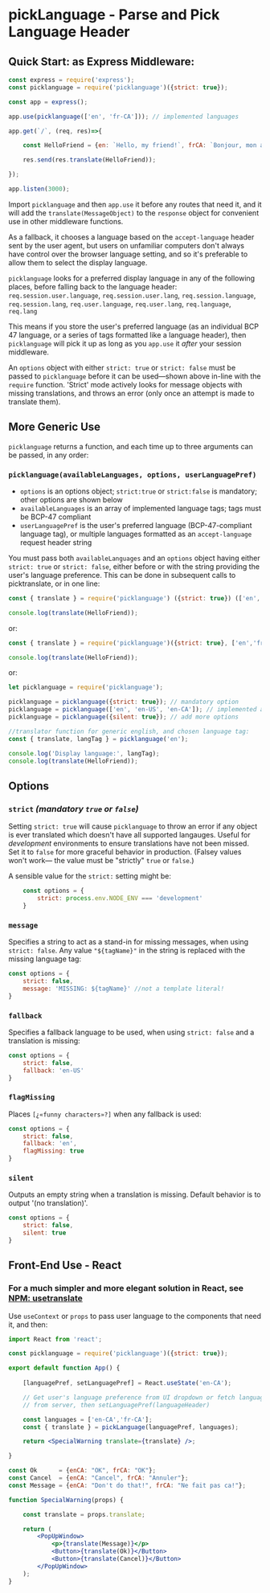 # pickLanguage - Parse and Pick Language Header

## Quick Start: as Express Middleware:
```javascript
const express = require('express');
const picklanguage = require('picklanguage')({strict: true});

const app = express();

app.use(picklanguage(['en', 'fr-CA'])); // implemented languages

app.get(`/`, (req, res)=>{

    const HelloFriend = {en: `Hello, my friend!`, frCA: `Bonjour, mon ami!`};

    res.send(res.translate(HelloFriend));

});

app.listen(3000);
```

Import `picklanguage` and then `app.use` it before any routes that need it, and it will add the `translate(MessageObject)` to the `response` object for convenient use in other middleware functions.

As a fallback, it chooses a language based on the `accept-language` header sent by the user agent, but users on unfamiliar computers don't always have control over the browser language setting, and so it's preferable to allow them to select the display language.

`picklanguage` looks for a preferred display language in any of the following places, before falling back to the language header: `req.session.user.language`, `req.session.user.lang`, `req.session.language`, `req.session.lang`, `req.user.language`, `req.user.lang`, `req.language`, `req.lang`

This means if you store the user's preferred language (as an individual BCP 47 language, or a series of tags formatted like a language header), then `picklanguage` will pick it up as long as you `app.use` it *after* your session middleware.

An `options` object with either `strict: true` or `strict: false` must be passed to `picklanguage` before it can be used&mdash;shown above in-line with the `require` function.  'Strict' mode actively looks for message objects with missing translations, and throws an error (only once an attempt is made to translate them).

## More Generic Use

`picklanguage` returns a function, and each time up to three arguments can be passed, in any order:

### `picklanguage(availableLanguages, options, userLanguagePref)`

* `options` is an options object; `strict:true` or `strict:false` is mandatory; other options are shown below
* `availableLanguages` is an array of implemented language tags; tags must be BCP-47 compliant
* `userLanguagePref` is the user's preferred language (BCP-47-compliant language tag), or multiple languages formatted as an `accept-language` request header string

You must pass both `availableLanguages` and an `options` object having either `strict: true` or `strict: false`, either before or with the string providing the user's language preference.  This can be done in subsequent calls to picktranslate, or in one line:

```javascript
const { translate } = require('picklanguage') ({strict: true}) (['en','fr-CA']) ('en');

console.log(translate(HelloFriend));
```
or:
```javascript
const { translate } = require('picklanguage')({strict: true}, ['en','fr-CA'], 'en');

console.log(translate(HelloFriend));
```
or:
```javascript
let picklanguage = require('picklanguage');

picklanguage = picklanguage({strict: true}); // mandatory option
picklanguage = picklanguage(['en', 'en-US', 'en-CA']); // implemented all three!
picklanguage = picklanguage({silent: true}); // add more options

//translator function for generic english, and chosen language tag:
const { translate, langTag } = picklanguage('en'); 

console.log('Display language:', langTag);
console.log(translate(HelloFriend));
```

## Options

### `strict` *(mandatory `true` or `false`)*

Setting `strict: true` will cause `picklanguage` to throw an error if any object is ever translated which doesn't have all supported langauges.  Useful for *development* environments to ensure translations have not been missed.  Set it to `false` for more graceful behavior in production.  (Falsey values won't work&mdash; the value must be "strictly" `true` or `false`.)

A sensible value for the `strict:` setting might be:
```javascript
    const options = {
        strict: process.env.NODE_ENV === 'development'
    }
```

### `message`

Specifies a string to act as a stand-in for missing messages, when using `strict: false`.  Any value `"${tagName}"` in the string is replaced with the missing language tag:

```javascript
const options = {
    strict: false,
    message: 'MISSING: ${tagName}' //not a template literal!
}
```
### `fallback`

Specifies a fallback language to be used, when using `strict: false` and a translation is missing:

```javascript
const options = {
    strict: false,
    fallback: 'en-US'
}
```

### `flagMissing`

Places `[¿«funny characters»?]` when any fallback is used:

```javascript
const options = {
    strict: false,
    fallback: 'en',
    flagMissing: true
}
```

### `silent`

Outputs an empty string when a translation is missing.  Default behavior is to output '(no translation)'.

```javascript
const options = {
    strict: false,
    silent: true
}
```

## Front-End Use - React

### For a much simpler and more elegant solution in React, see <a href="https://www.npmjs.com/package/usetranslate">NPM: usetranslate</a>

Use `useContext` or `props` to pass user language to the components that need it, and then:

```jsx
import React from 'react';

const picklanguage = require('picklanguage')({strict: true});

export default function App() {
    
    [languagePref, setLanguagePref] = React.useState('en-CA');

    // Get user's language preference from UI dropdown or fetch language header
    // from server, then setLanguagePref(languageHeader)

    const languages = ['en-CA','fr-CA'];
    const { translate } = pickLanguage(languagePref, languages);   

    return <SpecialWarning translate={translate} />;

}

const Ok      = {enCA: "OK", frCA: "OK"};
const Cancel  = {enCA: "Cancel", frCA: "Annuler"};
const Message = {enCA: "Don't do that!", frCA: "Ne fait pas ca!"};

function SpecialWarning(props) {

    const translate = props.translate;

    return (
        <PopUpWindow>
            <p>{translate(Message)}</p>
            <Button>{translate(Ok)}</Button>
            <Button>{translate(Cancel)}</Button>
        </PopUpWindow>
    );
}
```

